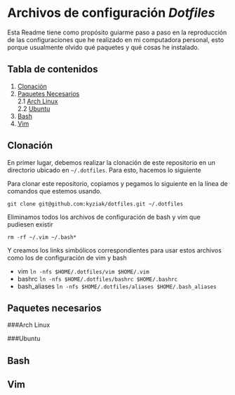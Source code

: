 # Archivos de configuración *Dotfiles* 

Esta Readme tiene como propósito guiarme paso a paso en la reproducción de las configuraciones que he realizado  en mi computadora personal, esto porque usualmente olvido qué paquetes y qué cosas he instalado. 

## Tabla de contenidos
1. [Clonación](#clonación)
2. [Paquetes Necesarios](#paquetes-necesarios) </br>
2.1 [Arch Linux](#arch-linux) </br>
2.2 [Ubuntu](#ubuntu)
3. [Bash](#bash)
4. [Vim](#vim)

## Clonación

En primer lugar, debemos realizar la clonación de este repositorio en un directorio ubicado en `~/.dotfiles`. Para esto, hacemos lo siguiente

Para clonar este repositorio, copiamos y pegamos lo siguiente en la línea de comandos que estemos usando. 
```
git clone git@github.com:kyziak/dotfiles.git ~/.dotfiles
```
Eliminamos todos los archivos de configuración de bash y vim que pudiesen existir
```
rm -rf ~/.vim ~/.bash*
```
Y creamos los links simbólicos correspondientes para usar estos archivos como los de configuración de vim y bash 
* vim
		```
		ln -nfs $HOME/.dotfiles/vim $HOME/.vim
		```
* bashrc
		```
		ln -nfs $HOME/.dotfiles/bashrc $HOME/.bashrc	
		```
* bash_aliases
		```
			ln -nfs $HOME/.dotfiles/aliases $HOME/.bash_aliases
		```

## Paquetes necesarios

###Arch Linux

###Ubuntu

## Bash

## Vim
